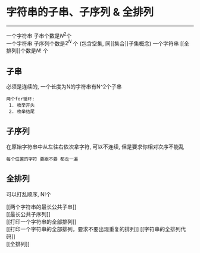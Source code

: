 # 字符串的子串、子序列 & 全排列


---

一个字符串 子串个数是$N^2$个  
一个字符串 子序列个数是$2^N$  个  (包含空集, 同[[集合]]子集概念)
一个字符串 [[全排列]]个数是$N!$  个



## 子串
必须是连续的, 一个长度为N的字符串有N^2个子串
```text
两个for循环:
 1. 枚举开头
 2. 枚举结尾
```

## 子序列
在原始字符串中从左往右依次拿字符, 可以不连续, 但是要求你相对次序不能乱
```text
每个位置的字符 要跟不要 都走一遍
```



## 全排列
可以打乱顺序, N!个

[[两个字符串的最长公共子串]]  
[[最长公共子序列]]  
[[打印一个字符串的全部排列]]  
[[打印一个字符串的全部排列，要求不要出现重复的排列]]
[[字符串的全排列代码]]  
[[全排列]]

